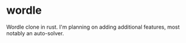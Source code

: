 # wordle
Wordle clone in rust.
I'm planning on adding additional features, most notably an auto-solver.
